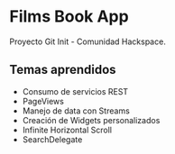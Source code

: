 # Films Book App

Proyecto Git Init - Comunidad Hackspace.

## Temas aprendidos

* Consumo de servicios REST
* PageViews
* Manejo de data con Streams
* Creación de Widgets personalizados
* Infinite Horizontal Scroll
* SearchDelegate
